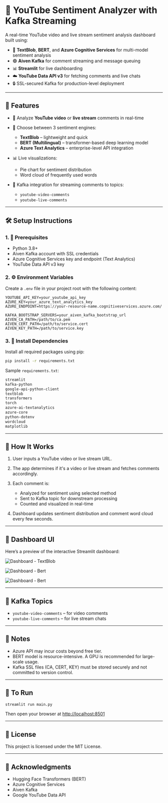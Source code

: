 # 🎥 YouTube Sentiment Analyzer with Kafka Streaming

A real-time YouTube video and live stream sentiment analysis dashboard built using:

* 🧠 **TextBlob**, **BERT**, and **Azure Cognitive Services** for multi-model sentiment analysis
* 🟢 **Aiven Kafka** for comment streaming and message queuing
* 📊 **Streamlit** for live dashboarding
* ☁️ **YouTube Data API v3** for fetching comments and live chats
* 🔒 SSL-secured Kafka for production-level deployment

---

## 🚀 Features

* 🔎 Analyze **YouTube video** or **live stream** comments in real-time
* 🧪 Choose between 3 sentiment engines:

  * **TextBlob** – lightweight and quick
  * **BERT (Multilingual)** – transformer-based deep learning model
  * **Azure Text Analytics** – enterprise-level API integration
* 📊 Live visualizations:

  * Pie chart for sentiment distribution
  * Word cloud of frequently used words
* 🔁 Kafka integration for streaming comments to topics:

  * `youtube-video-comments`
  * `youtube-live-comments`

---

## 🛠️ Setup Instructions

### 1. 🔐 Prerequisites

* Python 3.8+
* Aiven Kafka account with SSL credentials
* Azure Cognitive Services key and endpoint (Text Analytics)
* YouTube Data API v3 key

### 2. ⚙️ Environment Variables

Create a `.env` file in your project root with the following content:

```env
YOUTUBE_API_KEY=your_youtube_api_key
AZURE_KEY=your_azure_text_analytics_key
AZURE_ENDPOINT=https://your-resource-name.cognitiveservices.azure.com/

KAFKA_BOOTSTRAP_SERVERS=your_aiven_kafka_bootstrap_url
AIVEN_CA_PATH=/path/to/ca.pem
AIVEN_CERT_PATH=/path/to/service.cert
AIVEN_KEY_PATH=/path/to/service.key
```

### 3. 📆 Install Dependencies

Install all required packages using pip:

```bash
pip install -r requirements.txt
```

Sample `requirements.txt`:

```txt
streamlit
kafka-python
google-api-python-client
textblob
transformers
torch
azure-ai-textanalytics
azure-core
python-dotenv
wordcloud
matplotlib
```

---

## 🧠 How It Works

1. User inputs a YouTube video or live stream URL.
2. The app determines if it's a video or live stream and fetches comments accordingly.
3. Each comment is:

   * Analyzed for sentiment using selected method
   * Sent to Kafka topic for downstream processing
   * Counted and visualized in real-time
4. Dashboard updates sentiment distribution and comment word cloud every few seconds.

---

## 📸 Dashboard UI

Here’s a preview of the interactive Streamlit dashboard:

![Dashboard - TextBlob](images/dashboard_textblob.png)  

![Dashboard - Bert](images/dashboard_bert.png)  

![Dashboard - Bert](images/dashboard_azure.png)  



---

## 🛄 Kafka Topics

* `youtube-video-comments` – for video comments
* `youtube-live-comments` – for live stream chats

---

## 📌 Notes

* Azure API may incur costs beyond free tier.
* BERT model is resource-intensive. A GPU is recommended for large-scale usage.
* Kafka SSL files (CA, CERT, KEY) must be stored securely and not committed to version control.

---

## 🧪 To Run

```bash
streamlit run main.py
```

Then open your browser at [http://localhost:8501](http://localhost:8501)

---

## 📄 License

This project is licensed under the MIT License.

---

## 🙌 Acknowledgments

* Hugging Face Transformers (BERT)
* Azure Cognitive Services
* Aiven Kafka
* Google YouTube Data API
